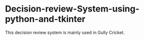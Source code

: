 # Decision-review-System-using-python-and-tkinter
This decision review system is mainly used in Gully Cricket.
